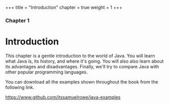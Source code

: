 +++
title = "Introduction"
chapter = true
weight = 1
+++

### Chapter 1
# Introduction

This chapter is a gentle introduction to the world of Java. You will learn what
Java is, its history, and where it's going. You will also also learn about
its advantages and disadvantages. Finally, we'll try to compare Java with
other popular programming languages.

You can download all the examples shown throughout the book from the following
link.

https://www.github.com/itssamuelrowe/java-examples